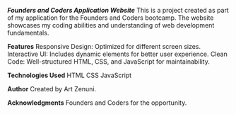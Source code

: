 ***Founders and Coders Application Website***
This is a project created as part of my application for the Founders and Coders bootcamp.
The website showcases my coding abilities and understanding of web development fundamentals.

**Features**
Responsive Design: Optimized for different screen sizes.
Interactive UI: Includes dynamic elements for better user experience.
Clean Code: Well-structured HTML, CSS, and JavaScript for maintainability.

**Technologies Used**
HTML
CSS
JavaScript

**Author**
Created by Art Zenuni.

**Acknowledgments**
Founders and Coders for the opportunity.
